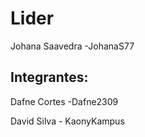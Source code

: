 # Lider

Johana Saavedra -JohanaS77

## Integrantes:

Dafne Cortes -Dafne2309

David Silva - KaonyKampus
